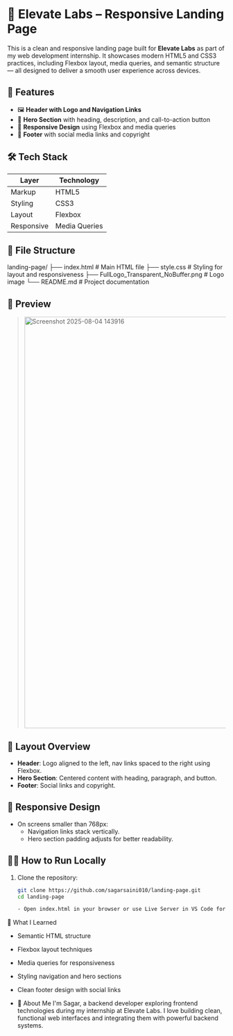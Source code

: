 # 🚀 Elevate Labs – Responsive Landing Page

This is a clean and responsive landing page built for **Elevate Labs** as part of my web development internship. It showcases modern HTML5 and CSS3 practices, including Flexbox layout, media queries, and semantic structure — all designed to deliver a smooth user experience across devices.

## 🌟 Features

- 🖼️ **Header with Logo and Navigation Links**
- 💬 **Hero Section** with heading, description, and call-to-action button
- 📱 **Responsive Design** using Flexbox and media queries
- 📣 **Footer** with social media links and copyright

## 🛠 Tech Stack

| Layer     | Technology       |
|----------|------------------|
| Markup    | HTML5            |
| Styling   | CSS3             |
| Layout    | Flexbox          |
| Responsive | Media Queries   |

## 📂 File Structure
landing-page/ ├── index.html         # Main HTML file ├── style.css          # Styling for layout and responsiveness ├── FullLogo_Transparent_NoBuffer.png  # Logo image └── README.md          # Project documentation


## 📸 Preview

> <img width="1919" height="946" alt="Screenshot 2025-08-04 143916" src="https://github.com/user-attachments/assets/2c542025-6b58-4f4b-b8d0-3b79981b9981" />



## 📐 Layout Overview

- **Header**: Logo aligned to the left, nav links spaced to the right using Flexbox.
- **Hero Section**: Centered content with heading, paragraph, and button.
- **Footer**: Social links and copyright.

## 📱 Responsive Design

- On screens smaller than 768px:
  - Navigation links stack vertically.
  - Hero section padding adjusts for better readability.

## 🧑‍💻 How to Run Locally

1. Clone the repository:
   ```bash
   git clone https://github.com/sagarsaini010/landing-page.git
   cd landing-page

   - Open index.html in your browser or use Live Server in VS Code for auto-refresh.
🧠 What I Learned
- Semantic HTML structure
- Flexbox layout techniques
- Media queries for responsiveness
- Styling navigation and hero sections
- Clean footer design with social links

- 🙌 About Me
I'm Sagar, a backend developer exploring frontend technologies during my internship at Elevate Labs. I love building clean, functional web interfaces and integrating them with powerful backend systems.

